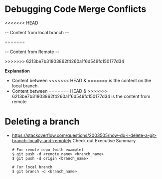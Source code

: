 # Debugging Code Merge Conflicts

<<<<<<< HEAD

-- Content from local branch --

=======  

-- Content from Remote --

\>>>>>>> 6213be7b31803862f4260a1f6d549fc150177d34

**Explanation**

* Content between <<<<<<< HEAD & ======= is the content on the local branch.
* Content between ======= HEAD & >>>>>>> 6213be7b31803862f4260a1f6d549fc150177d34 is the content from remote


# Deleting a branch
* https://stackoverflow.com/questions/2003505/how-do-i-delete-a-git-branch-locally-and-remotely Check out Executive Summary
  
  ```
  # For remote repo (with example)
  $ git push -d <remote_name> <branch_name>
  $ git push -d origin <branch_name>
  
  # For local branch
  $ git branch -d <branch_name>
  ```

